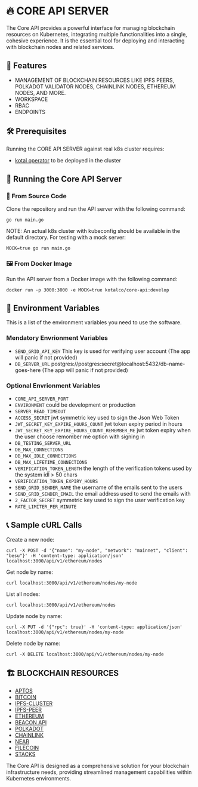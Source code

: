# :fire: CORE API SERVER
The Core API provides a powerful interface for managing blockchain resources on Kubernetes, integrating multiple functionalities into a single, cohesive experience.
It is the essential tool for deploying and interacting with blockchain nodes and related services.

## :open_file_folder: Features
- MANAGEMENT OF BLOCKCHAIN RESOURCES LIKE IPFS PEERS, POLKADOT VALIDATOR NODES, CHAINLINK NODES, ETHEREUM NODES, AND MORE.
- WORKSPACE
- RBAC
- ENDPOINTS

## :hammer_and_wrench: Prerequisites
Running the CORE API SERVER against real k8s cluster requires:
- [kotal operator](https://github.com/kotalco/kotal) to be deployed in the cluster

## :rocket: Running the Core API Server
###  :floppy_disk: From Source Code
Clone the repository and run the API server with the following command:
```
go run main.go
```
NOTE: An actual k8s cluster with kubeconfig should be available in the default directory.
For testing with a mock server:
```
MOCK=true go run main.go
```
### :framed_picture: From Docker Image
Run the API server from a Docker image with the following command:
```
docker run -p 3000:3000 -e MOCK=true kotalco/core-api:develop
```

## :closed_lock_with_key:	 Environment Variables
This is a list of the environment variables you need to use the software.

### Mendatory Envrionment Variables
- `SEND_GRID_API_KEY` This key is used for verifying user account  (The app will panic if not provided)
- `DB_SERVER_URL`  postgres://postgres:secret@localhost:5432/db-name-goes-here  (The app will panic if not provided)

### Optional Envrionment Variables
- `CORE_API_SERVER_PORT`
- `ENVIRONMENT` could be development or production
- `SERVER_READ_TIMEOUT`
- `ACCESS_SECRET` jwt symmetric key used to sign the Json Web Token
- `JWT_SECRET_KEY_EXPIRE_HOURS_COUNT` jwt token expiry period in hours
- `JWT_SECRET_KEY_EXPIRE_HOURS_COUNT_REMEMBER_ME` jwt token expiry when the user choose remomber me option with signing in
- `DB_TESTING_SERVER_URL`
- `DB_MAX_CONNECTIONS`
- `DB_MAX_IDLE_CONNECTIONS`
- `DB_MAX_LIFETIME_CONNECTIONS`
- `VERIFICATION_TOKEN_LENGTH` the length of the verification tokens used by the system idl > 50 chars
- `VERIFICATION_TOKEN_EXPIRY_HOURS`
- `SEND_GRID_SENDER_NAME` the username of the emails sent to the users
- `SEND_GRID_SENDER_EMAIL` the email address used to send the emails with
- `2_FACTOR_SECRET` symmetric key used to sign the user verification key
- `RATE_LIMITER_PER_MINUTE` 


## :telephone_receiver: Sample cURL Calls
Create a new node:
```
curl -X POST -d '{"name": "my-node", "network": "mainnet", "client": "besu"}' -H 'content-type: application/json' localhost:3000/api/v1/ethereum/nodes
```

Get node by name:
```
curl localhost:3000/api/v1/ethereum/nodes/my-node
```

List all nodes:
```
curl localhost:3000/api/v1/ethereum/nodes
```

Update node by name:
```
curl -X PUT -d '{"rpc": true}' -H 'content-type: application/json' localhost:3000/api/v1/ethereum/nodes/my-node
```

Delete node by name:
```
curl -X DELETE localhost:3000/api/v1/ethereum/nodes/my-node
```


## :building_construction: BLOCKCHAIN RESOURCES 
- [APTOS](https://aptos.dev/nodes/aptos-api-spec/) 
- [BITCOIN](https://bitcoincore.org/en/doc/) 
- [IPFS-CLUSTER](https://ipfscluster.io/documentation/)
- [IPFS-PEER](https://docs.ipfs.tech/) 
- [ETHEREUM](https://ethereum.org/en/developers/docs) 
- [BEACON API](https://ethereum.github.io/beacon-APIs/) 
- [POLKADOT](https://polkadot.js.org/docs) 
- [CHAINLINK](https://github.com/smartcontractkit/chainlink#build-chainlink) 
- [NEAR](https://docs.near.org) 
- [FILECOIN](https://docs.filecoin.io) 
- [STACKS](https://docs.stacks.co/) 


The Core API is designed as a comprehensive solution for your blockchain infrastructure needs, providing streamlined management capabilities within Kubernetes environments.
